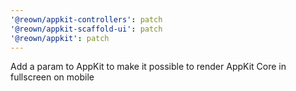 ```yaml
---
'@reown/appkit-controllers': patch
'@reown/appkit-scaffold-ui': patch
'@reown/appkit': patch
---
```


Add a param to AppKit to make it possible to render AppKit Core in fullscreen on mobile
